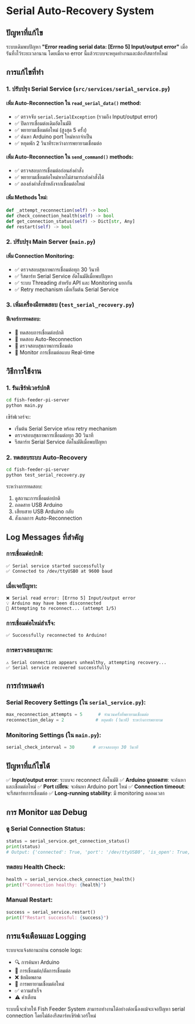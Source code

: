 # Serial Auto-Recovery System

## ปัญหาที่แก้ไข

ระบบเดิมพบปัญหา **"Error reading serial data: [Errno 5] Input/output error"** เมื่อรันทิ้งไว้ระยะเวลานาน โดยเมื่อเจอ error นี้แล้วระบบจะหยุดทำงานและต้องรีสตาร์ทใหม่

## การแก้ไขที่ทำ

### 1. ปรับปรุง Serial Service (`src/services/serial_service.py`)

#### เพิ่ม Auto-Reconnection ใน `read_serial_data()` method:
- ✅ ตรวจจับ `serial.SerialException` (รวมถึง Input/output error)
- ✅ ปิดการเชื่อมต่อเดิมอัตโนมัติ
- ✅ พยายามเชื่อมต่อใหม่ (สูงสุด 5 ครั้ง)
- ✅ ค้นหา Arduino port ใหม่หากจำเป็น
- ✅ หยุดพัก 2 วินาทีระหว่างการพยายามเชื่อมต่อ

#### เพิ่ม Auto-Reconnection ใน `send_command()` methods:
- ✅ ตรวจสอบการเชื่อมต่อก่อนส่งคำสั่ง
- ✅ พยายามเชื่อมต่อใหม่หากไม่สามารถส่งคำสั่งได้
- ✅ ลองส่งคำสั่งซ้ำหลังจากเชื่อมต่อใหม่

#### เพิ่ม Methods ใหม่:
```python
def _attempt_reconnection(self) -> bool
def check_connection_health(self) -> bool  
def get_connection_status(self) -> Dict[str, Any]
def restart(self) -> bool
```

### 2. ปรับปรุง Main Server (`main.py`)

#### เพิ่ม Connection Monitoring:
- ✅ ตรวจสอบสุขภาพการเชื่อมต่อทุก 30 วินาที
- ✅ รีสตาร์ท Serial Service อัตโนมัติเมื่อพบปัญหา
- ✅ ระบบ Threading สำหรับ API และ Monitoring แยกกัน
- ✅ Retry mechanism เมื่อเริ่มต้น Serial Service

### 3. เพิ่มเครื่องมือทดสอบ (`test_serial_recovery.py`)

#### ฟีเจอร์การทดสอบ:
- 🧪 ทดสอบการเชื่อมต่อปกติ
- 🧪 ทดสอบ Auto-Reconnection
- 🧪 ตรวจสอบสุขภาพการเชื่อมต่อ
- 🧪 Monitor การเชื่อมต่อแบบ Real-time

## วิธีการใช้งาน

### 1. รันเซิร์ฟเวอร์ปกติ
```bash
cd fish-feeder-pi-server
python main.py
```

เซิร์ฟเวอร์จะ:
- เริ่มต้น Serial Service พร้อม retry mechanism
- ตรวจสอบสุขภาพการเชื่อมต่อทุก 30 วินาที
- รีสตาร์ท Serial Service อัตโนมัติเมื่อพบปัญหา

### 2. ทดสอบระบบ Auto-Recovery
```bash
cd fish-feeder-pi-server
python test_serial_recovery.py
```

ระหว่างการทดสอบ:
1. ดูสถานะการเชื่อมต่อปกติ
2. ถอดสาย USB Arduino
3. เสียบสาย USB Arduino กลับ
4. สังเกตการ Auto-Reconnection

## Log Messages ที่สำคัญ

### การเชื่อมต่อปกติ:
```
✅ Serial service started successfully
✅ Connected to /dev/ttyUSB0 at 9600 baud
```

### เมื่อเจอปัญหา:
```
❌ Serial read error: [Errno 5] Input/output error
💡 Arduino may have been disconnected
🔄 Attempting to reconnect... (attempt 1/5)
```

### การเชื่อมต่อใหม่สำเร็จ:
```
✅ Successfully reconnected to Arduino!
```

### การตรวจสอบสุขภาพ:
```
⚠️ Serial connection appears unhealthy, attempting recovery...
✅ Serial service recovered successfully
```

## การกำหนดค่า

### Serial Recovery Settings (ใน `serial_service.py`):
```python
max_reconnection_attempts = 5      # จำนวนครั้งที่พยายามเชื่อมต่อ
reconnection_delay = 2            # หยุดพัก (วินาที) ระหว่างการพยายาม
```

### Monitoring Settings (ใน `main.py`):
```python
serial_check_interval = 30       # ตรวจสอบทุก 30 วินาที
```

## ปัญหาที่แก้ไขได้

✅ **Input/output error**: ระบบจะ reconnect อัตโนมัติ
✅ **Arduino ถูกถอดสาย**: จะค้นหาและเชื่อมต่อใหม่
✅ **Port เปลี่ยน**: จะค้นหา Arduino port ใหม่
✅ **Connection timeout**: จะรีสตาร์ทการเชื่อมต่อ
✅ **Long-running stability**: มี monitoring ตลอดเวลา

## การ Monitor และ Debug

### ดู Serial Connection Status:
```python
status = serial_service.get_connection_status()
print(status)
# Output: {'connected': True, 'port': '/dev/ttyUSB0', 'is_open': True, 'healthy': True}
```

### ทดสอบ Health Check:
```python
health = serial_service.check_connection_health()
print(f"Connection healthy: {health}")
```

### Manual Restart:
```python
success = serial_service.restart()
print(f"Restart successful: {success}")
```

## การแจ้งเตือนและ Logging

ระบบจะแจ้งสถานะผ่าน console logs:
- 🔍 การค้นหา Arduino
- 🔌 การเชื่อมต่อ/ตัดการเชื่อมต่อ  
- ❌ ข้อผิดพลาด
- 🔄 การพยายามเชื่อมต่อใหม่
- ✅ ความสำเร็จ
- ⚠️ คำเตือน

ระบบนี้จะช่วยให้ Fish Feeder System สามารถทำงานได้อย่างต่อเนื่องแม้จะเจอปัญหา serial connection โดยไม่ต้องรีสตาร์ทเซิร์ฟเวอร์ใหม่ 